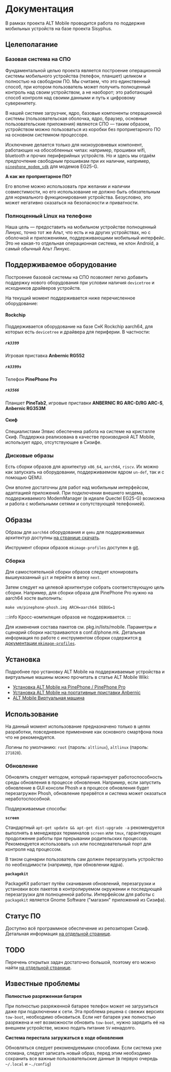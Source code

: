 # Документация

В рамках проекта ALT Mobile проводится работа по поддержке мобильных устройств на базе проекта Sisyphus.

## Целеполагание

### Базовая система на СПО

Фундаментальной целью проекта является построение операционной системы мобильного устройства (телефон, планшет) целиком и полностью на свободном ПО. Мы считаем, что это единственный способ, при котором пользователь может получить полноценный контроль над своим устройством, а не наоборот; это работающий способ контроля над своими данными и путь к цифровому суверенитету.

В нашей системе загрузчик, ядро, базовые компоненты операционной системы (пользовательская оболочка, ядро, браузер, основные пользовательские приложения) являются СПО — таким образом, устройством можно пользоваться из коробки без проприетарного ПО на основном системном процессоре.

Исключение делается только для низкоуровневых компонент, работающих на обособленных чипах: например, прошивки wifi, bluetooth и прочих периферийных устройств. Но и здесь мы отдаём предпочтение свободным прошивкам при их наличии, например, [`pinephone_modem_sdk`](https://github.com/the-modem-distro/pinephone_modem_sdk) для модемов EG25-G.

**А как же проприетарное ПО?**

Его вполне можно использовать при желании и наличии совместимости, но его использование не должно быть обязательным для нормального функционирования устройства. Безусловно, это может негативно сказаться на безопасности и приватности.

### Полноценный Linux на телефоне

Наша цель — предоставить на мобильном устройстве полноценный Линукс, точно тот же Альт, что есть и на других устройствах, но с оболочкой и приложениями, поддерживающими мобильный интерфейс. Это не какая-то отдельная операционная система, не клон Android, а самый обычный Альт Линукс.

## Поддерживаемое оборудование

Построение базовой системы на СПО позволяет легко добавить поддержку нового оборудования при условии наличия `devicetree` и исходников драйверов устройств.

На текущий момент поддерживается ниже перечисленное оборудование:

#### Rockchip

Поддерживается оборудование на базе СнК Rockchip aarch64, для которых есть `devicetree` и драйвера для периферии. В частности:

##### `rk3399`

Игровая приставка **Anbernic RG552**

##### `rk3399s`

Телефон **PinePhone Pro**

##### `rk3566`

Планшет **PineTab2**, игровые приставки **ANBERNIC RG ARC-D/RG ARC-S**, **Anbernic RG353M**

#### Скиф

Специалистами Элвис обеспечена работа на системе на кристалле Скиф. Поддержка реализована в качестве производной ALT Mobile, использует ядро, отсутствующее в Сизифе.

### Дисковые образы

Есть сборки образов для архитектур `x86_64`, `aarch64`, `riscv`. Их можно как запускать на оборудовании, поддерживаемом ядром `un-def`, так и с помощью QEMU.

Они вполне достаточны для работ над мобильным интерфейсом, адаптацией приложений. При подключении внешнего модема, поддерживаемого ModemManager (в идеале Quectel EG25-G) возможна и работа с мобильными сетями и сопутствующей телефонией).

## Образы

Образы для `aarch64` оборудования и `qemu` для поддерживаемых архитектур доступны [на странице скачать](/download/).

Инструмент сборки образов `mkimage-profiles` доступен в [git](https://git.altlinux.org/people/antohami/packages/mkimage-profiles.git).

### Сборка

Для самостоятельной сборки образов следует клонировать вышеуказанный `git` и перейти в ветку `next`.

Затем следует на целевой архитектуре собрать соответствующую цель сборки. Например, для сборки образа для PinePhone Pro нужно на aarch64 хосте выполнить:

```shell
make vm/pinephone-phosh.img ARCH=aarch64 DEBUG=1
```

:::info
Кросс-компиляция образов не поддерживается.
:::

Для изменения состава пакетов см. pkg.in/lists/mobile. Параметры и сценарий сборки настраиваются в conf.d/phone.mk. Детальная информация по работе с инструментом сборки содержится [в документации `mkimage-profiles`](https://www.altlinux.org/Mkimage-profiles).

## Установка

Подробнее про установку ALT Mobile на поддерживаемые устройства и виртуальные машины можно прочитать в статье ALT Mobile Wiki:

- [Установка ALT Mobile на PinePhone / PinePhone Pro](/instalations/mobile-devices/)
- [Установка ALT Mobile на портативные приставки Anbernic](/instalations/portable-game-consoles/)
- [ALT Mobile Виртуальная машина](/instalations/virtual-machine/)

## Использование

На данный момент использование предназначено только в целях разработки, повседневное применение как основного смартфона пока что не рекомендуется.

Логины по умолчанию: `root` (пароль: `altlinux`), `altlinux` (пароль: `271828`).

### Обновление

Обновлять следует методом, который гарантирует работоспособность среды обновления в процессе обновления. Например, если запустить обновление в GUI консоли Phosh и в процессе обновления будет перезагружен Phosh, обновление прервётся и система может оказаться неработоспособной.

Поддерживаемые способы:

**`screen`**

Стандартный `apt-get update && apt-get dist-upgrade -a` рекомендуется выполнять в менеджерах терминалов `screen` или `tmux`, гарантирующих продолжение работы при прерывании родительских процессов. Рекомендуется использовать `ssh` или последовательный порт для контроля над процессом.

В таком сценарии пользователь сам должен перезагрузить устройство по необходимости (например, при обновлении ядра).

**`packagekit`**

PackageKit работает путём скачивания обновлений, перезагрузки и установки всех пакетов в контролируемом окружении и последующей перезагрузки для полноценной работы. Интерфейсом для работы с `packagekit` является Gnome Software ("магазин" приложений из Сизифа).

## Статус ПО

Доступно всё программное обеспечение из репозитория Сизиф. Детальная информация [на отдельной странице](/software/).

## TODO

Перечень открытых задач достаточно большой, поэтому его можно найти [на отдельной странице](/todo/).

## Известные проблемы

**Полностью разряженная батарея**

При полностью разряженной батарее телефон может не загрузиться даже при подключении к сети. Эта проблема решена с свежих версиях `tow-boot`, необходимо обновиться. Если нет батарея уже полностью разряжена и нет возможности обновить `tow-boot`, нужно зарядить её на внешнем устройстве, можно подать питание `5V` ненадолго.

**Система перестала загружаться в ходе обновления**

Обновляться следует рекомендуемыми способами. Если система уже сломана, следует записать новый образ, перед этим необходимо сохранить все важные пользовательские данные (в первую очередь `~/.local` и `~./config`)

